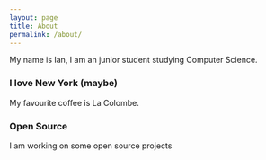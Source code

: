 ```yaml
---
layout: page
title: About
permalink: /about/
---
```


My name is Ian, I am an junior student studying Computer Science. 

### I love New York (maybe)

My favourite coffee is La Colombe.

### Open Source

I am working on some open source projects
